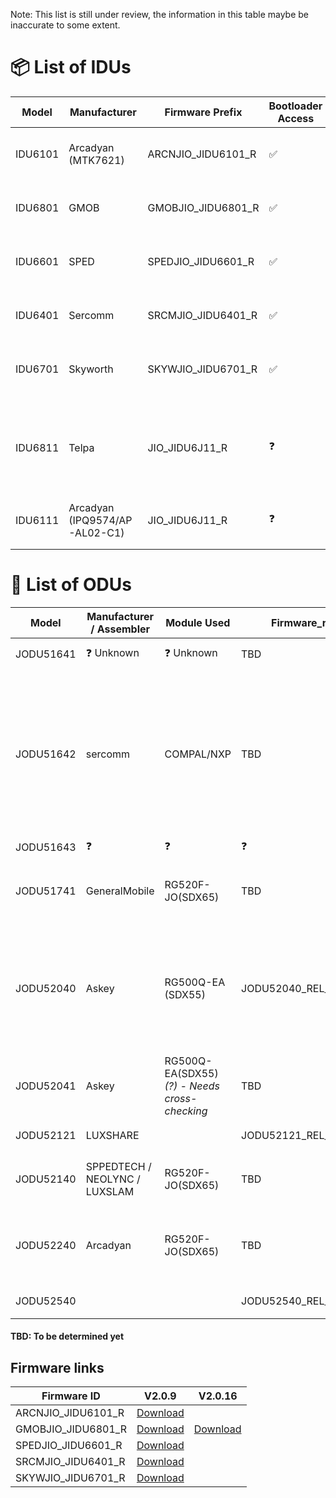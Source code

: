 
Note: This list is still under review, the information in this table maybe be inaccurate to some extent. 

# 📦 List of IDUs

| Model   | Manufacturer                  | Firmware Prefix    | Bootloader Access | DebugPorts | RootAccess | Openwrt_version | Known Issues ?                                          |
| ------- | ----------------------------- | ------------------ | ----------------- | ---------- | ---------- | --------------- | ------------------------------------------------------- |
| IDU6101 | Arcadyan (MTK7621)            | ARCNJIO_JIDU6101_R | ✅                 | uart       | ✅          | 21.02-SNAPSHOT  | 160mhz wont work on fw v2.0.9                           |
| IDU6801 | GMOB                          | GMOBJIO_JIDU6801_R | ✅                 | uart       | ✅          | 21.02-SNAPSHOT  | 160mhz wont work on fw v2.0.9                           |
| IDU6601 | SPED                          | SPEDJIO_JIDU6601_R | ✅                 | uart       | ✅          | 21.02-SNAPSHOT  | 160mhz wont work on fw v2.0.9                           |
| IDU6401 | Sercomm                       | SRCMJIO_JIDU6401_R | ✅                 | uart       | ✅          | 21.02-SNAPSHOT  | 160mhz wont work on fw v2.0.9                           |
| IDU6701 | Skyworth                      | SKYWJIO_JIDU6701_R | ✅                 | uart       | ✅          | 21.02-SNAPSHOT  | 160mhz wont work on fw v2.0.9                           |
| IDU6811 | Telpa                         | JIO_JIDU6J11_R     | ❓                 | uart       | ✅          | 19.07-SNAPSHOT  | Some users faced setting not persisting across reboots. |
| IDU6111 | Arcadyan (IPQ9574/AP-AL02-C1) | JIO_JIDU6J11_R     | ❓                 | uart       | ✅          | 19.07-SNAPSHOT  |                                                         |
|         |                               |                    |                   |            |            |                 |                                                         |
|         |                               |                    |                   |            |            |                 |                                                         |

# 📡 List of ODUs
| Model     | Manufacturer / Assembler      | Module Used                                   | Firmware_release         | DebugPorts                                         | RootAccess                  | Extra Info                                                                                                                   |
| --------- | ----------------------------- | --------------------------------------------- | ------------------------ | -------------------------------------------------- | --------------------------- | ---------------------------------------------------------------------------------------------------------------------------- |
| JODU51641 | ❓ Unknown                     | ❓ Unknown                                     | TBD                      | uart❓ usb❓                                         | Not yet, Unconfirmed❓       |                                                                                                                              |
| JODU51642 | sercomm                       | COMPAL/NXP                                    | TBD                      | uart❓ usb✅(Only fastboot)                          | No❌, fastboot only device   | Fastboot is persistent for an entire boot duration if triggered correctly using hw reset btn. Device is bootloader unlocked. |
| JODU51643 | ❓                             | ❓                                             | ❓                        | ❓                                                  | ❓                           |                                                                                                                              |
| JODU51741 | GeneralMobile                 | RG520F-JO(SDX65)                              | TBD                      | uart❓ usb✅(exposes only fastboot)                  | No❌, fastboot only device   | Device is bootloader unlocked, flashing is possible.                                                                         |
| JODU52040 | Askey                         | RG500Q-EA (SDX55)                             | JODU52040_REL_07_27_00_S | uart✅(Password Locked) usb✅(Full adb shell access) | yes✅, via usb -> adb -> ssh | FW is full readonly, kernel lacks overlayfs support, ssh access isn't persistent.                                            |
| JODU52041 | Askey                         | RG500Q-EA(SDX55) _(?) - Needs cross-checking_ | TBD                      | uart✅(Password Locked) usb✅(Full adb shell access) | yes✅, via usb -> adb -> ssh | Same as above.                                                                                                               |
| JODU52121 | LUXSHARE                      |                                               | JODU52121_REL_01_15_00_S | uart❓ usb❓                                         | Not yet, Unconfirmed❓       |                                                                                                                              |
| JODU52140 | SPPEDTECH / NEOLYNC / LUXSLAM | RG520F-JO(SDX65)                              | TBD                      | uart✅ usb❌(doesn’t expose any port)                | No❌, uart console locked    |                                                                                                                              |
| JODU52240 | Arcadyan                      | RG520F-JO(SDX65)                              | TBD                      | uart❓ usb❓                                         | Not yet, Unconfirmed❓       | Latest FW updates have disabled the web UI abilities.                                                                        |
| JODU52540 |                               |                                               | JODU52540_REL_25_01_05_S | uart❓ usb❓                                         | Not yet, Unconfirmed❓       |                                                                                                                              |
#### TBD: To be determined yet 


## Firmware links

| Firmware ID        | V2.0.9                                                                                | V2.0.16                                                            |
| ------------------ | ------------------------------------------------------------------------------------- | ------------------------------------------------------------------ |
| ARCNJIO_JIDU6101_R | [Download](https://mega.nz/file/q9oURIQb#--QU1QC0MsjTGuY_jh0NIB0XVuEL5Qh7fsrgT34bGCM) |                                                                    |
| GMOBJIO_JIDU6801_R | [Download](https://mega.nz/file/fhJi3BiZ#Dp_WtubqyFGhrk33rYGgdKgQUw7ax0FmUHaisNYmyd8) | [Download](https://mega.nz/folder/31YTlSbI#Ar-aQK605GZqI_1zc_PZtw) |
| SPEDJIO_JIDU6601_R | [Download](https://mega.nz/file/T5g03aLZ#AGr7fBJDbpa0dLXrL-bAdALjEBgAT1wVzL7ncA0RJq8) |                                                                    |
| SRCMJIO_JIDU6401_R | [Download](https://mega.nz/file/Pkh0SbpB#kBpW7ls7Y2GJ7Y47DmgzzHNd-OCBSEBUoMblwyovp_E) |                                                                    |
| SKYWJIO_JIDU6701_R | [Download](https://mega.nz/file/LgYkUTBJ#btKP77FlbvokfYR0mmBQCQEtCoLaAkIqjt7SpdKoiBI) |                                                                    |

